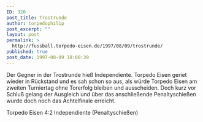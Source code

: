 ```yaml
---
ID: 320
post_title: Trostrunde
author: torpedophilip
post_excerpt: ""
layout: post
permalink: >
  http://fussball.torpedo-eisen.de/1997/08/09/trostrunde/
published: true
post_date: 1997-08-09 18:00:39
---
```

Der Gegner in der Trostrunde hieß Independiente. Torpedo Eisen geriet wieder in Rückstand und es sah schon so aus, als würde Torpedo Eisen am zweiten Turniertag ohne Torerfolg bleiben und ausscheiden. Doch kurz vor Schluß gelang der Ausgleich und über das anschließende Penaltyschießen wurde doch noch das Achtelfinale erreicht.

Torpedo Eisen 4:2 Independiente (Penaltyschießen)
